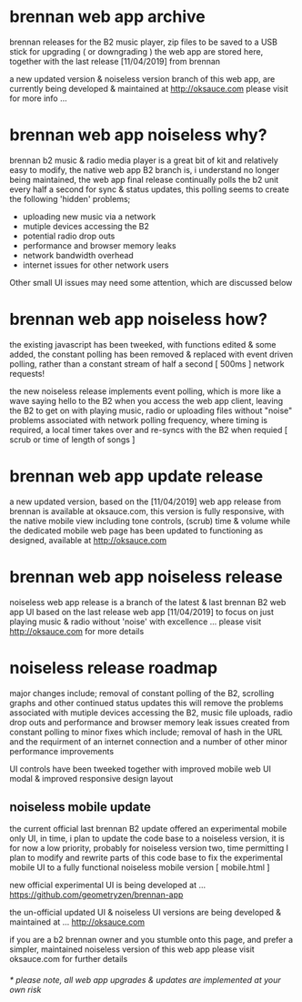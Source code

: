 # brennan web app archive

brennan releases for the B2 music player, zip files to be saved to a USB stick for upgrading ( or downgrading ) the web app are stored here, together with the last release [11/04/2019] from brennan

a new updated version & noiseless version branch of this web app, are currently being developed & maintained at http://oksauce.com please visit for more info ...  

# brennan web app noiseless why?

brennan b2 music & radio media player is a great bit of kit and relatively easy to modify, the native web app B2 branch is, i understand no longer being maintained, the web app final release continually polls the b2 unit every half a second for sync & status updates, this polling seems to create the following 'hidden' problems;

-  uploading new music via a network
-  mutiple devices accessing the B2
-  potential radio drop outs
-  performance and browser memory leaks
-  network bandwidth overhead
-  internet issues for other network users

Other small UI issues may need some attention, which are discussed below

# brennan web app noiseless how?

the existing javascript has been tweeked, with functions edited & some added, the constant polling has been removed & replaced with event driven polling, rather than a constant stream of half a second [ 500ms ] network requests!

the new noiseless release implements event polling, which is more like a wave saying hello to the B2 when you access the web app client, leaving the B2 to get on with playing music, radio or uploading files without "noise" problems associated with network polling frequency, where timing is required, a local timer takes over and re-syncs with the B2 when requied [ scrub or time of length of songs ]

# brennan web app update release

a new updated version, based on the [11/04/2019] web app release from brennan is available at oksauce.com, this version is fully responsive, with the native mobile view including tone controls, (scrub) time & volume while the dedicated mobile web page has been updated to functioning as designed, available at http://oksauce.com

# brennan web app noiseless release

noiseless web app release is a branch of the latest & last brennan B2 web app UI based on the last release web app [11/04/2019] to focus on just playing music & radio without 'noise' with excellence ... please visit http://oksauce.com for more details

# noiseless release roadmap

major changes include; removal of constant polling of the B2, scrolling graphs and other continued status updates this will remove the problems associated with mutiple devices accessing the B2, music file uploads, radio drop outs and performance and browser memory leak issues created from constant polling to minor fixes which include; removal of hash in the URL and the requirment of an internet connection and a number of other minor performance improvements

UI controls have been tweeked together with improved mobile web UI modal & improved responsive design layout 

## noiseless mobile update

the current official last brennan B2 update offered an experimental mobile only UI, in time, i plan to update the code base to a noiseless version, it is for now a low priority, probably for noiseless version two, time permitting I plan to modify and rewrite parts of this code base to fix the experimental mobile UI to a fully functional noiseless mobile version [ mobile.html ]
 
new official experimental UI is being developed at ... https://github.com/geometryzen/brennan-app 

the un-official updated UI & noiseless UI versions are being developed & maintained at ... http://oksauce.com

if you are a b2 brennan owner and you stumble onto this page, and prefer a simpler, maintained noiseless version of this web app please visit oksauce.com for further details

###### * please note, all web app upgrades & updates are implemented at your own risk
